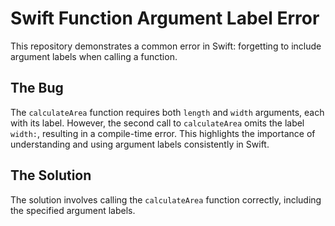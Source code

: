 # Swift Function Argument Label Error

This repository demonstrates a common error in Swift: forgetting to include argument labels when calling a function.

## The Bug
The `calculateArea` function requires both `length` and `width` arguments, each with its label.  However, the second call to `calculateArea` omits the label `width:`, resulting in a compile-time error.  This highlights the importance of understanding and using argument labels consistently in Swift.

## The Solution
The solution involves calling the `calculateArea` function correctly, including the specified argument labels.